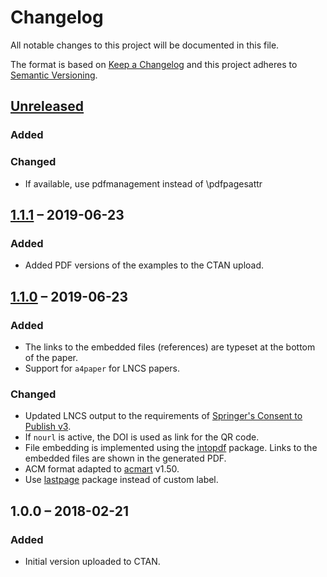 # Changelog

All notable changes to this project will be documented in this file.

The format is based on [Keep a Changelog](http://keepachangelog.com/en/1.0.0/)
and this project adheres to [Semantic Versioning](http://semver.org/spec/v2.0.0.html).

## [Unreleased]

### Added

### Changed

- If available, use pdfmanagement instead of \pdfpagesattr

## [1.1.1] – 2019-06-23

### Added

- Added PDF versions of the examples to the CTAN upload.

## [1.1.0] – 2019-06-23

### Added

- The links to the embedded files (references) are typeset at the bottom of the paper.
- Support for `a4paper` for LNCS papers.

### Changed

- Updated LNCS output to the requirements of [Springer's Consent to Publish v3](http://resource-cms.springer.com/springer-cms/rest/v1/content/731196/data/v3).
- If `nourl` is active, the DOI is used as link for the QR code.
- File embedding is implemented using the [intopdf](https://www.ctan.org/pkg/intopdf) package. Links to the embedded files are shown in the generated PDF.
- ACM format adapted to [acmart](https://github.com/borisveytsman/acmart) v1.50.
- Use [lastpage](https://ctan.org/pkg/lastpage) package instead of custom label.

## 1.0.0 – 2018-02-21

### Added

- Initial version uploaded to CTAN.

[Unreleased]: https://git.logicalhacking.com/adbrucker/authorarchive/compare/v1.1.1...HEAD
[1.1.1]: https://git.logicalhacking.com/adbrucker/authorarchive/compare/v1.1.0...v1.1.1
[1.1.0]: https://git.logicalhacking.com/adbrucker/authorarchive/compare/v1.0.0...v1.1.0
